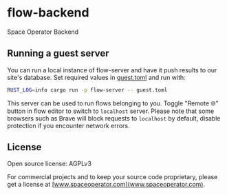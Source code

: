 # flow-backend
Space Operator Backend

## Running a guest server

You can run a local instance of flow-server and have it push results to our site's database.
Set required values in [guest.toml](https://github.com/space-operator/flow-backend/blob/main/guest.toml)
and run with:
```bash
RUST_LOG=info cargo run -p flow-server -- guest.toml
```

This server can be used to run flows belonging to you. Toggle "Remote 🌐" button in flow editor to switch to `localhost` server.
Please note that some browsers such as Brave will block requests to `localhost` by default, disable protection if you encounter network errors.

## License

Open source license: AGPLv3

For commercial projects and to keep your source code proprietary,
please get a license at [www.spaceoperator.com](www.spaceoperator.com).
